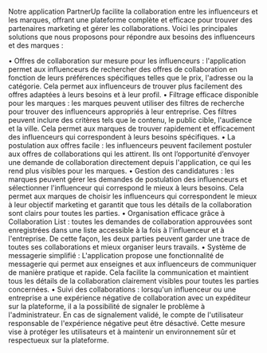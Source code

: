  Notre application PartnerUp facilite la collaboration entre les influenceurs et les marques,
offrant une plateforme complète et efficace pour trouver des partenaires marketing et gérer les 
collaborations. Voici les principales solutions que nous proposons pour répondre aux besoins 
des influenceurs et des marques : 

• Offres de collaboration sur mesure pour les influenceurs : l'application permet aux 
influenceurs de rechercher des offres de collaboration en fonction de leurs préférences 
spécifiques telles que le prix, l'adresse ou la catégorie. Cela permet aux influenceurs 
de trouver plus facilement des offres adaptées à leurs besoins et à leur profil.
• Filtrage efficace disponible pour les marques : les marques peuvent utiliser des 
filtres de recherche pour trouver des influenceurs appropriés à leur entreprise. Ces 
filtres peuvent inclure des critères tels que le contenu, le public cible, l'audience et la 
ville. Cela permet aux marques de trouver rapidement et efficacement des influenceurs 
qui correspondent à leurs besoins spécifiques.
• La postulation aux offres facile : les influenceurs peuvent facilement postuler 
aux offres de collaborations qui les attirent. Ils ont l’opportunité d’envoyer une demande de collaboration directement depuis l'application, ce qui les rend plus 
visibles pour les marques.
• Gestion des candidatures : les marques peuvent gérer les demandes de 
postulation des influenceurs et sélectionner l'influenceur qui correspond le mieux à 
leurs besoins. Cela permet aux marques de choisir les influenceurs qui correspondent 
le mieux à leur objectif marketing et garantit que tous les détails de la collaboration 
sont clairs pour toutes les parties.
• Organisation efficace grâce à Collaboration List : toutes les demandes de 
collaboration approuvées sont enregistrées dans une liste accessible à la fois à 
l'influenceur et à l'entreprise. De cette façon, les deux parties peuvent garder une trace 
de toutes ses collaborations et mieux organiser leurs travails.
• Système de messagerie simplifié : L'application propose une fonctionnalité de 
messagerie qui permet aux enseignes et aux influenceurs de communiquer de manière 
pratique et rapide. Cela facilite la communication et maintient tous les détails de la 
collaboration clairement visibles pour toutes les parties concernées.
• Suivi des collaborations : lorsqu'un influenceur ou une entreprise a une expérience 
négative de collaboration avec un expéditeur sur la plateforme, il a la possibilité de 
signaler le problème à l'administrateur. En cas de signalement validé, le compte de 
l'utilisateur responsable de l'expérience négative peut être désactivé. Cette mesure vise 
à protéger les utilisateurs et à maintenir un environnement sûr et respectueux sur la 
plateforme.

